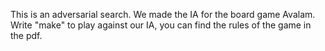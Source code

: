 This is an adversarial search.
We made the IA for the board game Avalam.
Write "make" to play against our IA, you can find the rules of the game in the pdf.